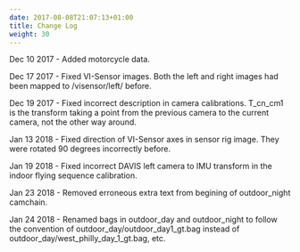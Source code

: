 ```yaml
---
date: 2017-08-08T21:07:13+01:00
title: Change Log
weight: 30
---
```

Dec 10 2017 - Added motorcycle data.

Dec 17 2017 - Fixed VI-Sensor images. Both the left and right images had been mapped to /visensor/left/ before.

Dec 19 2017 - Fixed incorrect description in camera calibrations. T_cn_cm1 is the transform taking a point from the previous camera to the current camera, not the other way around.

Jan 13 2018 - Fixed direction of VI-Sensor axes in sensor rig image. They were rotated 90 degrees incorrectly before.

Jan 19 2018 - Fixed incorrect DAVIS left camera to IMU transform in the indoor flying sequence calibration.

Jan 23 2018 - Removed erroneous extra text from begining of outdoor_night camchain.

Jan 24 2018 - Renamed bags in outdoor_day and outdoor_night to follow the convention of outdoor_day/outdoor_day1_gt.bag instead of outdoor_day/west_philly_day_1_gt.bag, etc.